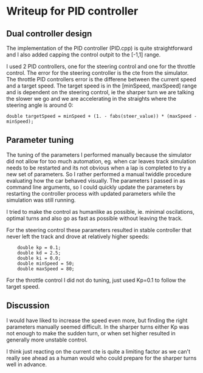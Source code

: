 # Writeup for PID controller

## Dual controller design

The implementation of the PID controller (PID.cpp) is quite straightforward and I also added capping the control outpit to the [-1,1] range.

I used 2 PID controllers, one for the steering control and one for the throttle control. The error for the steering controller is the cte from the simulator. The throttle PID controllers error is the differene between the current speed and a target speed. The target speed is in the [minSpeed, maxSpeed] range and is dependent on the steering control, ie the sharper turn we are talking the slower we go and we are accelerating in the straights where the steering angle is around 0:

```
double targetSpeed = minSpeed + (1. - fabs(steer_value)) * (maxSpeed - minSpeed);
```

## Parameter tuning

The tuning of the parameters I performed manually because the simulator did not allow for too much automation, eg. when car leaves track simulation needs to be restarted and its not obvious when a lap is completed to try a new set of parameters. So I rather performed a manual twiddle procedure evaluating how the car behaved visually. The parameters I passed in as command line arguments, so I could quickly update the parameters by restarting the controller process with updated parameters while the simulation was still running.

I tried to make the control as humanlike as possible, ie. minimal oscilations, optimal turns and also go as fast as possible without leaving the track.

For the steering control these parameters resulted in stable controller that never left the track and drove at relatively higher speeds:

```
    double kp = 0.1;
    double kd = 2.5;
    double ki = 0.0;
    double minSpeed = 50;
    double maxSpeed = 80;
```

For the throttle control I did not do tuning, just used Kp=0.1 to follow the target speed.

## Discussion

I would have liked to increase the speed even more, but finding the right parameters manually seemed difficult. In the sharper turns either Kp was not enough to make the sudden turn, or when set higher resulted in generally more unstable control.

I think just reacting on the current cte is quite a limiting factor as we can't really see ahead as a human would who could prepare for the sharper turns well in advance.